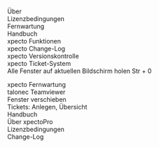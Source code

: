 <!DOCTYPE html>
<html>
<head>
<meta charset="utf-8">
<meta name="viewport" content="width=device-width, initial-scale=1.0">
<title>910_Hilfe_(sub_header)</title>
<link rel="stylesheet" href="https://stackedit.io/res-min/themes/base.css" />
<script type="text/javascript" src="https://cdn.mathjax.org/mathjax/latest/MathJax.js?config=TeX-AMS_HTML"></script>
</head>
<body><div class="container"><p><img src="http://xpecto.github.io/docs/img/img_1462259955820.png" alt="" title=""></p>

<p>Über <br>
Lizenzbedingungen <br>
Fernwartung <br>
Handbuch <br>
xpecto Funktionen <br>
xpecto Change-Log <br>
xpecto Versionskontrolle <br>
xpecto Ticket-System <br>
Alle Fenster auf aktuellen Bildschirm holen Str + 0</p>

<p>xpecto Fernwartung  <br>
talonec Teamviewer <br>
Fenster verschieben  <br>
Tickets: Anlegen, Übersicht  <br>
Handbuch  <br>
Über xpectoPro <br>
Lizenzbedingungen  <br>
Change-Log</p></div></body>
</html>